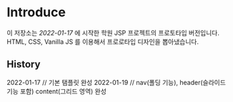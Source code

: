 # Introduce

이 저장소는 _2022-01-17_ 에 시작한 학원 JSP 프로젝트의 프로토타입 버전입니다.<br>
HTML, CSS, Vanilla JS 를 이용해서 프로로타입 디자인을 뽑아냈습니다.

## History

2022-01-17 // 기본 탬플릿 완성
2022-01-19 // nav(폴딩 기능), header(슬라이드 기능 포함) content(그리드 영역) 완성